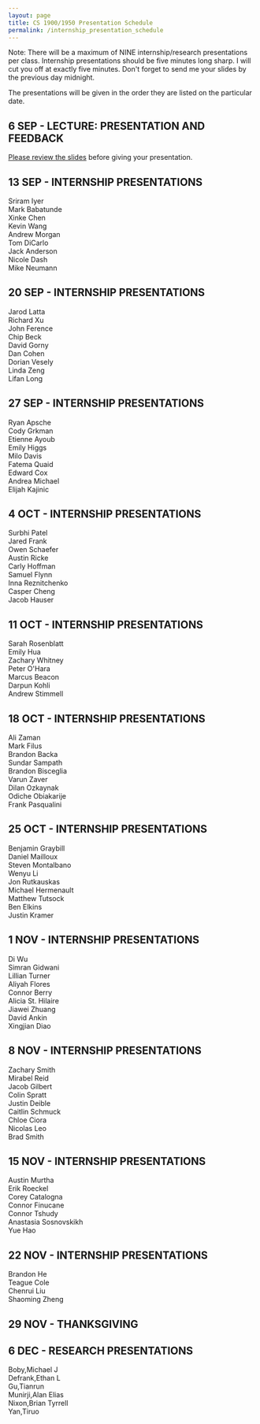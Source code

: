 ```yaml
---
layout: page
title: CS 1900/1950 Presentation Schedule
permalink: /internship_presentation_schedule
---
```


Note: There will be a maximum of NINE internship/research presentations per class. Internship presentations should be five minutes long sharp.  I will cut you off at exactly five minutes.  Don't forget to send me your slides by the previous day midnight.

The presentations will be given in the order they are listed on the particular date.

## 6 SEP - LECTURE: PRESENTATION AND FEEDBACK

[Please review the slides]({{site.baseurl}}/lectures/Capstone_Lecture4_Presentations.pdf) before giving your presentation.

## 13 SEP - INTERNSHIP PRESENTATIONS

Sriram Iyer  
Mark Babatunde  
Xinke Chen  
Kevin Wang  
Andrew Morgan  
Tom DiCarlo  
Jack Anderson  
Nicole Dash  
Mike Neumann  

## 20 SEP - INTERNSHIP PRESENTATIONS

Jarod Latta  
Richard Xu  
John Ference  
Chip Beck  
David Gorny  
Dan Cohen  
Dorian Vesely  
Linda Zeng  
Lifan Long  

## 27 SEP - INTERNSHIP PRESENTATIONS

Ryan Apsche  
Cody Grkman  
Etienne Ayoub  
Emily Higgs  
Milo Davis  
Fatema Quaid  
Edward Cox  
Andrea Michael  
Elijah Kajinic  

## 4 OCT - INTERNSHIP PRESENTATIONS

Surbhi Patel  
Jared Frank  
Owen Schaefer  
Austin Ricke  
Carly Hoffman  
Samuel Flynn  
Inna Reznitchenko  
Casper Cheng  
Jacob Hauser  

## 11 OCT - INTERNSHIP PRESENTATIONS

Sarah Rosenblatt  
Emily Hua  
Zachary Whitney  
Peter O'Hara  
Marcus Beacon  
Darpun Kohli  
Andrew Stimmell  

## 18 OCT - INTERNSHIP PRESENTATIONS

Ali Zaman  
Mark Filus  
Brandon Backa  
Sundar Sampath  
Brandon Bisceglia  
Varun Zaver  
Dilan Ozkaynak  
Odiche Obiakarije  
Frank Pasqualini  

## 25 OCT - INTERNSHIP PRESENTATIONS

Benjamin Graybill  
Daniel Mailloux  
Steven Montalbano  
Wenyu Li  
Jon Rutkauskas  
Michael Hermenault  
Matthew Tutsock  
Ben Elkins  
Justin Kramer  

## 1 NOV - INTERNSHIP PRESENTATIONS

Di Wu  
Simran Gidwani  
Lillian Turner  
Aliyah Flores  
Connor Berry  
Alicia St. Hilaire  
Jiawei Zhuang  
David Ankin  
Xingjian Diao  

## 8 NOV - INTERNSHIP PRESENTATIONS

Zachary Smith  
Mirabel Reid  
Jacob Gilbert  
Colin Spratt  
Justin Deible  
Caitlin Schmuck  
Chloe Ciora  
Nicolas Leo  
Brad Smith  

## 15 NOV - INTERNSHIP PRESENTATIONS

Austin Murtha  
Erik Roeckel  
Corey Catalogna  
Connor Finucane  
Connor Tshudy  
Anastasia Sosnovskikh  
Yue Hao  

## 22 NOV - INTERNSHIP PRESENTATIONS

Brandon He  
Teague Cole  
Chenrui Liu  
Shaoming Zheng  

## 29 NOV - THANKSGIVING

## 6 DEC - RESEARCH PRESENTATIONS

Boby,Michael J  
Defrank,Ethan L  
Gu,Tianrun  
Munirji,Alan Elias  
Nixon,Brian Tyrrell  
Yan,Tiruo  
